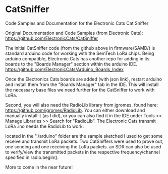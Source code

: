 # CatSniffer
Code Samples and Documentation for the Electronic Cats Cat Sniffer

Original Documentation and Code Samples (from Electronic Cats):
https://github.com/ElectronicCats/CatSniffer

The initial CatSniffer code (from the github above in firmware/SAMD/) is standard arduino code for working with the SemTech LoRa chips.  Being arduino compatible, Electronic Cats has another repo for adding in its boards to the "Boards Manager" section within the arduino IDE. 
https://github.com/ElectronicCats/Arduino_Boards_Index

Once the Electronics Cats boards are added (with json link), restart arduino and install them from the "Boards Manager" tab in the IDE.  This will install the necessary base files we need further for the CatSniffer to work with LoRa.  

Second, you will also need the RadioLib library from jgromes, found here: https://github.com/jgromes/RadioLib.  You can either download and manually install it (as I did), or you can also find it in the IDE under Tools >> Manage Libraries >> Search for "RadioLib".  The Electronic Cats transmit LoRa .ino needs the RadioLib to work. 

located in the "./arduino" folder are the sample sketched I used to get some receive and transmit LoRa packets. Two CatSniffers were used to prove out, one sending and one receiving the LoRa packets.  an SDR can also be used to verify/view the transmitted packets in the respective frequency/channel specified in radio.begin(). 

More to come in the near future!
